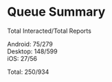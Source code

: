 # Queue Summary

Total Interacted/Total Reports

Android: 75/279  
Desktop: 148/599  
iOS: 27/56

Total: 250/934
